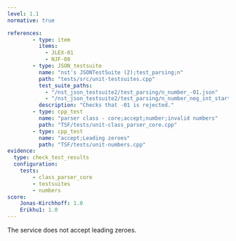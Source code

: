 ```yaml
---
level: 1.1
normative: true

references:
        - type: item
          items:
            - JLEX-01
            - NJF-08
        - type: JSON_testsuite
          name: "nst's JSONTestSuite (2);test_parsing;n"
          path: "tests/src/unit-testsuites.cpp"
          test_suite_paths:
            - "/nst_json_testsuite2/test_parsing/n_number_-01.json"
            - "/nst_json_testsuite2/test_parsing/n_number_neg_int_starting_with_zero.json"
          description: "Checks that -01 is rejected."
        - type: cpp_test
          name: "parser class - core;accept;number;invalid numbers"
          path: "TSF/tests/unit-class_parser_core.cpp"
        - type: cpp_test
          name: "accept;Leading zeroes"
          path: "TSF/tests/unit-numbers.cpp"
evidence:
  type: check_test_results
  configuration:
    tests: 
        - class_parser_core
        - testsuites
        - numbers
score:
    Jonas-Kirchhoff: 1.0
    Erikhu1: 1.0
---
```


The service does not accept leading zeroes.
